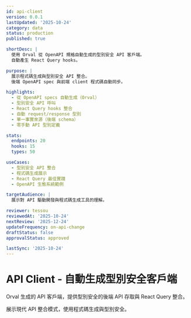 ```yaml
---
id: api-client
version: 0.0.1
lastUpdated: '2025-10-24'
category: data
status: production
published: true

shortDesc: |
  使用 Orval 從 OpenAPI 規格自動生成的型別安全 API 客戶端。
  自動產生 React Query hooks。

purpose: |
  展示程式碼生成與型別安全 API 整合。
  後端 OpenAPI spec 與前端 client 程式碼自動同步。

highlights:
  - 從 OpenAPI specs 自動生成（Orval）
  - 型別安全 API 呼叫
  - React Query hooks 整合
  - 自動 request/response 型別
  - 單一事實來源（後端 schema）
  - 零手動 API 型別定義

stats:
  endpoints: 20
  hooks: 15
  types: 50

useCases:
  - 型別安全 API 整合
  - 程式碼生成展示
  - React Query 最佳實踐
  - OpenAPI 生態系統範例

targetAudience: |
  展示對 API 驅動開發與程式碼生成工具的理解。

reviewer: tessou
reviewedAt: '2025-10-24'
nextReview: '2025-12-24'
updateFrequency: on-api-change
draftStatus: false
approvalStatus: approved

lastSync: '2025-10-24'
---
```


# API Client - 自動生成型別安全客戶端

Orval 生成的 API 客戶端，提供型別安全的後端 API 存取與 React Query 整合。

展示現代 API 整合模式，使用程式碼生成與型別安全。


